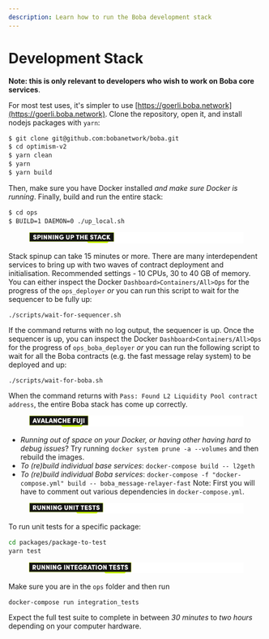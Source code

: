 ```yaml
---
description: Learn how to run the Boba development stack
---
```


# Development Stack

**Note: this is only relevant to developers who wish to work on Boba core services**.

For most test uses, it's simpler to use [https://goerli.boba.network](https://goerli.boba.network). Clone the repository, open it, and install nodejs packages with `yarn`:

```bash
$ git clone git@github.com:bobanetwork/boba.git
$ cd optimism-v2
$ yarn clean
$ yarn
$ yarn build
```

Then, make sure you have Docker installed _and make sure Docker is running_. Finally, build and run the entire stack:

```bash
$ cd ops
$ BUILD=1 DAEMON=0 ./up_local.sh
```



<figure><img src="../../.gitbook/assets/Artboard 1 (7).png" alt=""><figcaption></figcaption></figure>

Stack spinup can take 15 minutes or more. There are many interdependent services to bring up with two waves of contract deployment and initialisation. Recommended settings - 10 CPUs, 30 to 40 GB of memory. You can either inspect the Docker `Dashboard>Containers/All>Ops` for the progress of the `ops_deployer` _or_ you can run this script to wait for the sequencer to be fully up:

```
./scripts/wait-for-sequencer.sh
```

If the command returns with no log output, the sequencer is up. Once the sequencer is up, you can inspect the Docker `Dashboard>Containers/All>Ops` for the progress of `ops_boba_deployer` _or_ you can run the following script to wait for all the Boba contracts (e.g. the fast message relay system) to be deployed and up:

```
./scripts/wait-for-boba.sh
```

When the command returns with `Pass: Found L2 Liquidity Pool contract address`, the entire Boba stack has come up correctly.



<figure><img src="../../.gitbook/assets/Artboard 2 (11).png" alt=""><figcaption></figcaption></figure>

* _Running out of space on your Docker, or having other having hard to debug issues_? Try running `docker system prune -a --volumes` and then rebuild the images.
* _To (re)build individual base services_: `docker-compose build -- l2geth`
* _To (re)build individual Boba services_: `docker-compose -f "docker-compose.yml" build -- boba_message-relayer-fast` Note: First you will have to comment out various dependencies in `docker-compose.yml`.



<figure><img src="../../.gitbook/assets/Artboard 3 (5) (1).png" alt=""><figcaption></figcaption></figure>

To run unit tests for a specific package:

```bash
cd packages/package-to-test
yarn test
```



<figure><img src="../../.gitbook/assets/Artboard 4 (9).png" alt=""><figcaption></figcaption></figure>

Make sure you are in the `ops` folder and then run

```bash
docker-compose run integration_tests
```

Expect the full test suite to complete in between _30 minutes_ to _two hours_ depending on your computer hardware.
